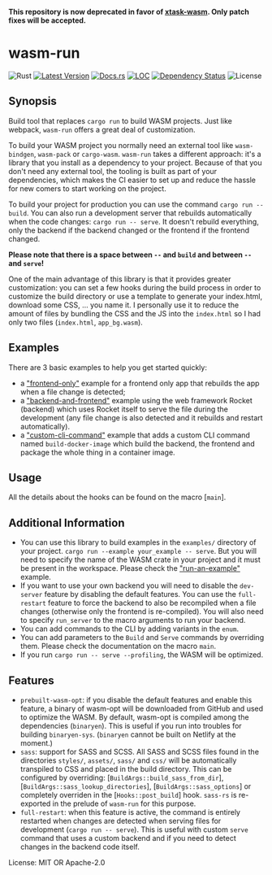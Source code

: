 **This repository is now deprecated in favor of
[xtask-wasm](https://github.com/rustminded/xtask-wasm).
Only patch fixes will be accepted.**

# wasm-run

![Rust](https://github.com/IMI-eRnD-Be/wasm-run/workflows/main/badge.svg)
[![Latest Version](https://img.shields.io/crates/v/wasm-run.svg)](https://crates.io/crates/wasm-run)
[![Docs.rs](https://docs.rs/wasm-run/badge.svg)](https://docs.rs/wasm-run)
[![LOC](https://tokei.rs/b1/github/IMI-eRnD-Be/wasm-run)](https://github.com/IMI-eRnD-Be/wasm-run)
[![Dependency Status](https://deps.rs/repo/github/IMI-eRnD-Be/wasm-run/status.svg)](https://deps.rs/repo/github/IMI-eRnD-Be/wasm-run)
![License](https://img.shields.io/crates/l/wasm-run)

## Synopsis

Build tool that replaces `cargo run` to build WASM projects. Just like webpack, `wasm-run`
offers a great deal of customization.

To build your WASM project you normally need an external tool like `wasm-bindgen`, `wasm-pack`
or `cargo-wasm`. `wasm-run` takes a different approach: it's a library that you install as a
dependency to your project. Because of that you don't need any external tool, the
tooling is built as part of your dependencies, which makes the CI easier to set up and reduce
the hassle for new comers to start working on the project.

To build your project for production you can use the command `cargo run -- build`. You can also
run a development server that rebuilds automatically when the code changes:
`cargo run -- serve`. It doesn't rebuild everything, only the backend if the backend changed or
the frontend if the frontend changed.

**Please note that there is a space between `--` and `build` and between `--` and `serve`!**

One of the main advantage of this library is that it provides greater customization: you can
set a few hooks during the build process in order to customize the build directory or use a
template to generate your index.html, download some CSS, ... you name it. I personally use it
to reduce the amount of files by bundling the CSS and the JS into the `index.html` so I had
only two files (`index.html`, `app_bg.wasm`).

## Examples

There are 3 basic examples to help you get started quickly:

 -  a ["frontend-only"](https://github.com/IMI-eRnD-Be/wasm-run/tree/main/examples/frontend-only)
    example for a frontend only app that rebuilds the app when a file change is detected;
 -  a ["backend-and-frontend"](https://github.com/IMI-eRnD-Be/wasm-run/tree/main/examples/backend-and-frontend)
    example using the web framework Rocket (backend) which uses Rocket itself to serve the file
    during the development (any file change is also detected and it rebuilds and restart
    automatically).
 -  a ["custom-cli-command"](https://github.com/IMI-eRnD-Be/wasm-run/tree/main/examples/custom-cli-command)
    example that adds a custom CLI command named `build-docker-image` which build the backend,
    the frontend and package the whole thing in a container image.

## Usage

All the details about the hooks can be found on the macro [`main`].

## Additional Information

 *  You can use this library to build examples in the `examples/` directory of your project.
    `cargo run --example your_example -- serve`. But you will need to specify the name of the
    WASM crate in your project and it must be present in the workspace. Please check the
    ["run-an-example"](https://github.com/IMI-eRnD-Be/wasm-run/blob/main/examples/run-an-example.rs)
    example.
 *  If you want to use your own backend you will need to disable the `dev-server` feature
    by disabling the default features. You can use the `full-restart` feature to force the
    backend to also be recompiled when a file changes (otherwise only the frontend is
    re-compiled). You will also need to specify `run_server` to the macro arguments to run your
    backend.
 *  You can add commands to the CLI by adding variants in the `enum`.
 *  You can add parameters to the `Build` and `Serve` commands by overriding them. Please check
    the documentation on the macro `main`.
 *  If you run `cargo run -- serve --profiling`, the WASM will be optimized.

## Features

 *  `prebuilt-wasm-opt`: if you disable the default features and enable this feature, a binary
    of wasm-opt will be downloaded from GitHub and used to optimize the WASM. By default,
    wasm-opt is compiled among the dependencies (`binaryen`). This is useful if you run into
    troubles for building `binaryen-sys`. (`binaryen` cannot be built on Netlify at the
    moment.)
 *  `sass`: support for SASS and SCSS. All SASS and SCSS files found in the directories
    `styles/`, `assets/`, `sass/` and `css/` will be automatically transpiled to CSS and placed
    in the build directory. This can be configured by overriding:
    [`BuildArgs::build_sass_from_dir`], [`BuildArgs::sass_lookup_directories`],
    [`BuildArgs::sass_options`] or completely overriden in the [`Hooks::post_build`] hook.
    `sass-rs` is re-exported in the prelude of `wasm-run` for this purpose.
 *  `full-restart`: when this feature is active, the command is entirely restarted when changes
    are detected when serving files for development (`cargo run -- serve`). This is useful with
    custom `serve` command that uses a custom backend and if you need to detect changes in the
    backend code itself.

License: MIT OR Apache-2.0
